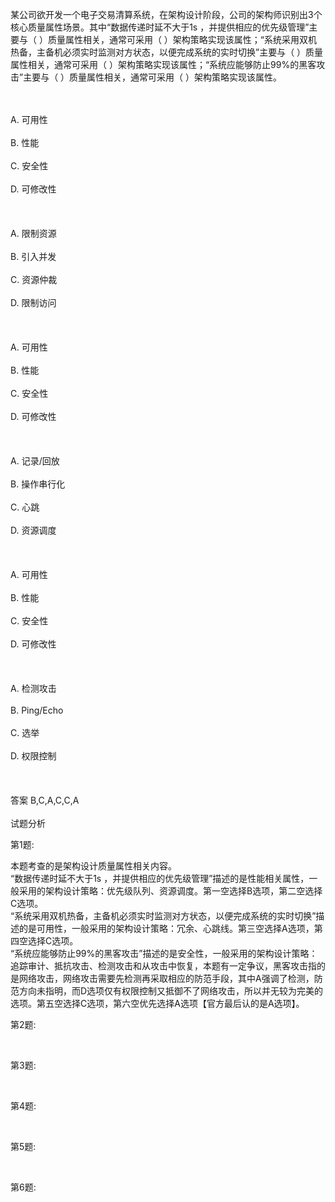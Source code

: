<div class="detail lh2"><p>某公司欲开发一个电子交易清算系统，在架构设计阶段，公司的架构师识别出3个核心质量属性场景。其中“数据传递时延不大于1s ，并提供相应的优先级管理”主要与（ ）质量属性相关，通常可采用（ ）架构策略实现该属性；“系统采用双机热备，主备机必须实时监测对方状态，以便完成系统的实时切换”主要与（ ）质量属性相关，通常可采用（ ）架构策略实现该属性；“系统应能够防止99%的黑客攻击”主要与（ ）质量属性相关，通常可采用（ ）架构策略实现该属性。</p><br/><br/>A. 可用性<br/><br/>B. 性能<br/><br/>C. 安全性<br/><br/>D. 可修改性<br/><br/><br/><br/>A. 限制资源<br/><br/>B. 引入并发<br/><br/>C. 资源仲裁<br/><br/>D. 限制访问<br/><br/><br/><br/>A. 可用性<br/><br/>B. 性能<br/><br/>C. 安全性<br/><br/>D. 可修改性<br/><br/><br/><br/>A. 记录/回放<br/><br/>B. 操作串行化<br/><br/>C. 心跳<br/><br/>D. 资源调度<br/><br/><br/><br/>A. 可用性<br/><br/>B. 性能<br/><br/>C. 安全性<br/><br/>D. 可修改性<br/><br/><br/><br/>A. 检测攻击<br/><br/>B. Ping/Echo<br/><br/>C. 选举<br/><br/>D. 权限控制<br/><br/><br/><br/>答案 B,C,A,C,C,A<br/><br/>试题分析<br/><p>第1题:</p><p>本题考查的是架构设计质量属性相关内容。<br/>“数据传递时延不大于1s ，并提供相应的优先级管理”描述的是性能相关属性，一般采用的架构设计策略：优先级队列、资源调度。第一空选择B选项，第二空选择C选项。<br/>“系统采用双机热备，主备机必须实时监测对方状态，以便完成系统的实时切换”描述的是可用性，一般采用的架构设计策略：冗余、心跳线。第三空选择A选项，第四空选择C选项。<br/>“系统应能够防止99%的黑客攻击”描述的是安全性，一般采用的架构设计策略：追踪审计、抵抗攻击、检测攻击和从攻击中恢复，本题有一定争议，黑客攻击指的是网络攻击，网络攻击需要先检测再采取相应的防范手段，其中A强调了检测，防范方向未指明，而D选项仅有权限控制又抵御不了网络攻击，所以并无较为完美的选项。第五空选择C选项，第六空优先选择A选项【官方最后认的是A选项】。<br/></p><p>第2题:</p><p><br/></p><p>第3题:</p><p><br/></p><p>第4题:</p><p><br/></p><p>第5题:</p><p><br/></p><p>第6题:</p><p><br/></p></div>